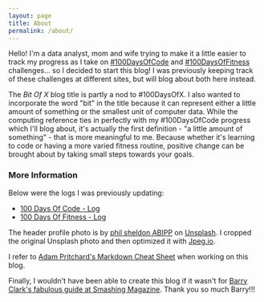```yaml
---
layout: page
title: About
permalink: /about/
---
```


Hello! I'm a data analyst, mom and wife trying to make it a little easier to track my progress as I take on [#100DaysOfCode](https://www.100daysofcode.com/) and [#100DaysOfFitness](https://www.100daysofx.com/) challenges... so I decided to start this blog! I was previously keeping track of these challenges at different sites, but will blog about both here instead.

The *Bit Of X* blog title is partly a nod to #100DaysOfX. I also wanted to incorporate the word "bit" in the title because it can represent either a little amount of something or the smallest unit of computer data. While the computing reference ties in perfectly with my #100DaysOfCode progress which I'll blog about, it's actually the first definition - "a little amount of something" - that is more meaningful to me. Because whether it's learning to code or having a more varied fitness routine, positive change can be brought about by taking small steps towards your goals.

### More Information

Below were the logs I was previously updating:
* [100 Days Of Code - Log](https://github.com/webdevholland/100-days-of-code/blob/master/log.md#100-days-of-code---log)
* [100 Days Of Fitness - Log](https://docs.google.com/document/d/11T8-AI0RzqrGjwh-CO2cs4mVpR3vsYsXwRTe9I3CGDc/edit?usp=sharing)

The header profile photo is by [phil sheldon ABIPP](https://unsplash.com/@sploshd?utm_source=unsplash&utm_medium=referral&utm_content=creditCopyText) on [Unsplash](https://unsplash.com/photos/Xpihv46a5bc). I cropped the original Unsplash photo and then optimized it with [Jpeg.io](https://www.jpeg.io/).

I refer to [Adam Pritchard's Markdown Cheat Sheet](https://github.com/adam-p/markdown-here/wiki/Markdown-Cheatsheet) when working on this blog.

Finally, I wouldn't have been able to create this blog if it wasn't for [Barry Clark's fabulous guide at Smashing Magazine](https://www.smashingmagazine.com/2014/08/build-blog-jekyll-github-pages/). Thank you so much Barry!!!

<!--- ### Contact me --->

<!--- [email@domain.com](mailto:email@domain.com) --->
